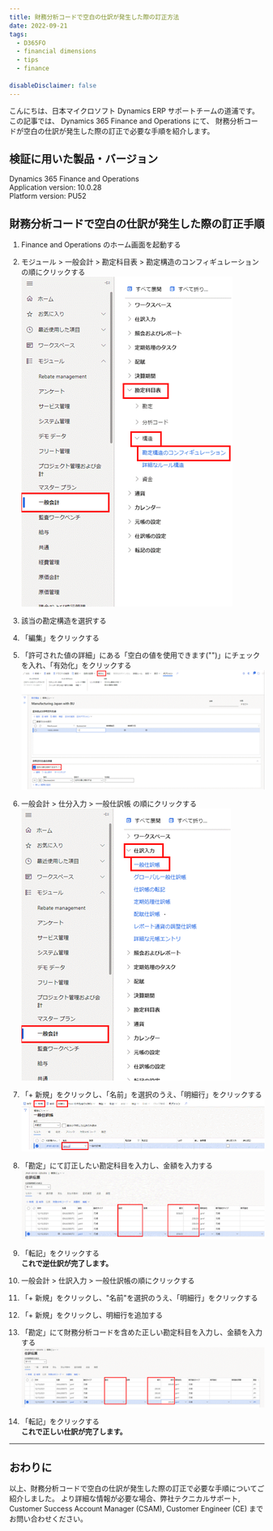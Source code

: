 ```yaml
---
title: 財務分析コードで空白の仕訳が発生した際の訂正方法
date: 2022-09-21
tags:
  - D365FO
  - financial dimensions
  - tips
  - finance

disableDisclaimer: false
---
```


こんにちは、日本マイクロソフト Dynamics ERP サポートチームの道浦です。  
この記事では、 Dynamics 365 Finance and Operations にて、 財務分析コードが空白の仕訳が発生した際の訂正で必要な手順を紹介します。

<!-- more -->
## 検証に用いた製品・バージョン
Dynamics 365 Finance and Operations      
Application version: 10.0.28    
Platform version: PU52  



## 財務分析コードで空白の仕訳が発生した際の訂正手順

1. Finance and Operations のホーム画面を起動する

2. モジュール > 一般会計 > 勘定科目表 > 勘定構造のコンフィギュレーションの順にクリックする
    ![](./how-to-correct-blank-journal-entry-in-financial-dimension/step2.png)

3. 該当の勘定構造を選択する

4. 「編集」をクリックする

5. 「許可された値の詳細」にある「空白の値を使用できます("")」にチェックを入れ、「有効化」をクリックする
    ![](./how-to-correct-blank-journal-entry-in-financial-dimension/step5.png)

6. 一般会計 > 仕分入力 > 一般仕訳帳 の順にクリックする
    ![](./how-to-correct-blank-journal-entry-in-financial-dimension/step6.png)


7. 「+ 新規」をクリックし、「名前」を選択のうえ、「明細行」をクリックする
    ![](./how-to-correct-blank-journal-entry-in-financial-dimension/step7.png)


8. 「勘定」にて訂正したい勘定科目を入力し、金額を入力する
    ![](./how-to-correct-blank-journal-entry-in-financial-dimension/step8.png)

9. 「転記」をクリックする  
    **これで逆仕訳が完了します。**

10. 一般会計 > 仕訳入力 > 一般仕訳帳の順にクリックする

11. 「+ 新規」をクリックし、"名前"を選択のうえ、「明細行」をクリックする

12. 「+ 新規」をクリックし、明細行を追加する

13. 「勘定」にて財務分析コードを含めた正しい勘定科目を入力し、金額を入力する
    ![](./how-to-correct-blank-journal-entry-in-financial-dimension/step13.png)

14. 「転記」をクリックする  
    **これで正しい仕訳が完了します。**

---
## おわりに  

以上、財務分析コードで空白の仕訳が発生した際の訂正で必要な手順についてご紹介しました。
より詳細な情報が必要な場合、弊社テクニカルサポート, Customer Success Account Manager (CSAM), Customer Engineer (CE) までお問い合わせください。
